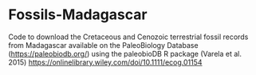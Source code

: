 # Fossils-Madagascar
Code to download the Cretaceous and Cenozoic terrestrial fossil records from Madagascar available on the PaleoBiology Database (https://paleobiodb.org/)
using the paleobioDB R package (Varela et al. 2015) https://onlinelibrary.wiley.com/doi/10.1111/ecog.01154